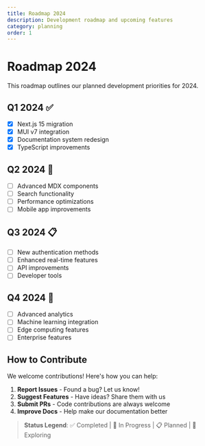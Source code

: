 ```yaml
---
title: Roadmap 2024
description: Development roadmap and upcoming features
category: planning
order: 1
---
```


# Roadmap 2024

This roadmap outlines our planned development priorities for 2024.

## Q1 2024 ✅

- [x] Next.js 15 migration
- [x] MUI v7 integration
- [x] Documentation system redesign
- [x] TypeScript improvements

## Q2 2024 🚧

- [ ] Advanced MDX components
- [ ] Search functionality
- [ ] Performance optimizations
- [ ] Mobile app improvements

## Q3 2024 📋

- [ ] New authentication methods
- [ ] Enhanced real-time features
- [ ] API improvements
- [ ] Developer tools

## Q4 2024 🔮

- [ ] Advanced analytics
- [ ] Machine learning integration
- [ ] Edge computing features
- [ ] Enterprise features

## How to Contribute

We welcome contributions! Here's how you can help:

1. **Report Issues** - Found a bug? Let us know!
2. **Suggest Features** - Have ideas? Share them with us
3. **Submit PRs** - Code contributions are always welcome
4. **Improve Docs** - Help make our documentation better

> **Status Legend**: ✅ Completed | 🚧 In Progress | 📋 Planned | 🔮 Exploring
